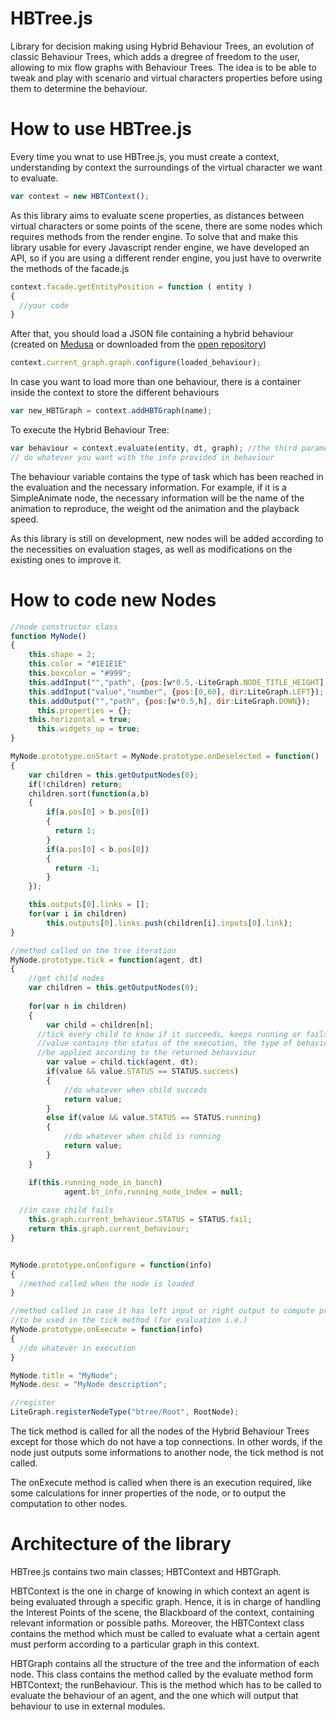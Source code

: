 # HBTree.js
Library for decision making using Hybrid Behaviour Trees, an evolution of classic Behaviour Trees, which adds a dregree of freedom to the user, allowing to mix flow graphs with Behaviour Trees. The idea is to be able to tweak and play with scenario and virtual characters properties before using them to determine the behaviour. 

# How to use HBTree.js

Every time you wnat to use HBTree.js, you must create a context, understanding by context the surroundings of the virtual character we want to evaluate. 

```javascript
var context = new HBTContext();
```

As this library aims to evaluate scene properties, as distances between virtual characters or some points of the scene, there are some nodes which requires methods from the render engine. To solve that and make this library usable for every Javascript render engine, we have developed an API, so if you are using a different render engine, you just have to overwrite the methods of the facade.js

```javascript
context.facade.getEntityPosition = function ( entity )
{
  //your code
}
```

After that, you should load a JSON file containing a hybrid behaviour (created on [Medusa](https://webglstudio.org/users/dmoreno/projects/ondev/saucemedusa/) or downloaded from the [open repository](https://webglstudio.org/users/dmoreno/projects/repo/))  

```javascript
context.current_graph.graph.configure(loaded_behaviour);
```

In case you want to load more than one behaviour, there is a container inside the context to store the different behaviours

```javascript
var new_HBTGraph = context.addHBTGraph(name);
```

To execute the Hybrid Behaviour Tree: 

```javascript
var behaviour = context.evaluate(entity, dt, graph); //the third parameter could be the current one or another
// do whatever you want with the info provided in behaviour
```

The behaviour variable contains the type of task which has been reached in the evaluation and the necessary information. For example, if it is a SimpleAnimate node, the necessary information will be the name of the animation to reproduce, the weight od the animation and the playback speed. 

As this library is still on development, new nodes will be added according to the necessities on evaluation stages, as well as modifications on the existing ones to improve it. 

# How to code new Nodes

```javascript
//node constructor class
function MyNode()
{
    this.shape = 2;
    this.color = "#1E1E1E"
    this.boxcolor = "#999";
    this.addInput("","path", {pos:[w*0.5,-LiteGraph.NODE_TITLE_HEIGHT], dir:LiteGraph.UP});
    this.addInput("value","number", {pos:[0,60], dir:LiteGraph.LEFT});
    this.addOutput("","path", {pos:[w*0.5,h], dir:LiteGraph.DOWN});
	  this.properties = {};
    this.horizontal = true;
	  this.widgets_up = true;
}

MyNode.prototype.onStart = MyNode.prototype.onDeselected = function()
{
	var children = this.getOutputNodes(0);
	if(!children) return;
	children.sort(function(a,b)
	{
		if(a.pos[0] > b.pos[0])
		{
		  return 1;
		}
		if(a.pos[0] < b.pos[0])
		{
		  return -1;
		}
	});

	this.outputs[0].links = [];
	for(var i in children)
		this.outputs[0].links.push(children[i].inputs[0].link);
}

//method called on the tree iteration
MyNode.prototype.tick = function(agent, dt)
{
    //get child nodes
	var children = this.getOutputNodes(0);
  
	for(var n in children)
	{
		var child = children[n];
      //tick every child to know if it succeeds, keeps running or fails 
      //value contains the status of the execution, the type of behaviour and the data to 
      //be applied according to the returned behavviour
		var value = child.tick(agent, dt);
		if(value && value.STATUS == STATUS.success)
		{
			//do whatever when child succeds
			return value;
		}
		else if(value && value.STATUS == STATUS.running)
		{
			//do whatever when child is running
			return value;
		}
	}

	if(this.running_node_in_banch)
			agent.bt_info.running_node_index = null;
      
  //in case child fails
	this.graph.current_behaviour.STATUS = STATUS.fail;
	return this.graph.current_behaviour;
}


MyNode.prototype.onConfigure = function(info)
{
  //method called when the node is loaded
}

//method called in case it has left input or right output to compute properties 
//to be used in the tick method (for evaluation i.e.)
MyNode.prototype.onExecute = function(info)
{
  //do whatever in execution
}

MyNode.title = "MyNode";
MyNode.desc = "MyNode description";

//register
LiteGraph.registerNodeType("btree/Root", RootNode);
```

The tick method is called for all the nodes of the Hybrid Behaviour Trees except for those which do not have a top connections. In other words, if the node just outputs some informations to another node, the tick method is not called. 

The onExecute method is called when there is an execution required, like some calculations for inner properties of the node, or to output the computation to other nodes. 


# Architecture of the library

HBTree.js contains two main classes; HBTContext and HBTGraph. 

HBTContext is the one in charge of knowing in which context an agent is being evaluated through a specific graph. Hence, it is in charge of handling the Interest Points of the scene, the Blackboard of the context, containing relevant information or possible paths. Moreover, the HBTContext class contains the method which must be called to evaluate what a certain agent must perform according to a particular graph in this context.

HBTGraph contains all the structure of the tree and the information of each node. This class contains the method called by the evaluate method form HBTContext; the runBehaviour. This is the method which has to be called to evaluate the behaviour of an agent, and the one which will output that behaviour to use in external modules.

